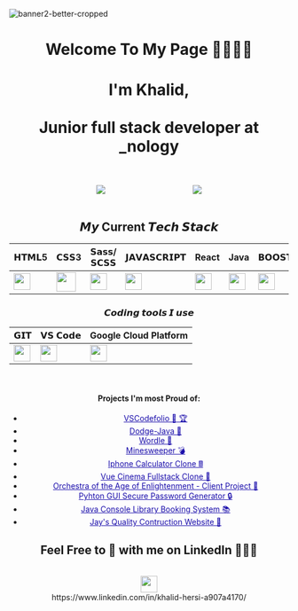 <!-- ![banner](https://user-images.githubusercontent.com/84135155/162960201-49f2a60f-b6ec-44ee-bb26-bb0c3842f627.png) -->

![banner2-better-cropped](https://user-images.githubusercontent.com/84135155/162959132-059c6acf-1616-47ed-869d-6ec9eb49ad78.png)

<h1 align="center">
Welcome To My Page  👋👋👋👋
  </h1>  
    

<div align="center">
<h1 align="center" >
I'm Khalid,
  <br>
    <br>
Junior full stack developer at _nology 
  </h1>
     <br>
   <br>
   
<div align="center">
  <div style="display: flex; align-items: flex-start; justify-content: space-evenly;">
    <img src="https://github-readme-stats.vercel.app/api?username=khalidhersi&show_icons=true&theme=monokai&bg_color=131313" />
    <img src="https://github-readme-stats.vercel.app/api/top-langs/?username=khalidhersi&layout=compact&show_icons=true&title_color=ffffff&icon_color=34abeb&text_color=daf7dc&bg_color=151515" />
  </div>
</div>
  
  
<!-- ![Khalid's GitHub Stats](https://github-readme-stats.vercel.app/api?username=khalidhersi&show_icons=true&theme=monokai&bg_color=131313) 
 [![Top Langs](https://github-readme-stats.vercel.app/api/top-langs/?username=khalidhersi)](https://github.com/anuraghazra/github-readme-stats) -->


    
  
  
 <br>
   
  
## 𝙈𝙮 Current 𝙏𝙚𝙘𝙝 𝙎𝙩𝙖𝙘𝙠

| 𝗛𝗧𝗠𝗟5  | 𝗖𝗦𝗦3 | 𝗦𝗮𝘀𝘀/𝗦𝗖𝗦𝗦 | 𝗝𝗔𝗩𝗔𝗦𝗖𝗥𝗜𝗣𝗧 | React | Java | 𝗕𝗢𝗢𝗦𝗧𝗥𝗔𝗣 | 𝗻𝗽𝗺 | Python |
| ------------- | ------------- |------------- | ------------- |------------- | ------------- |------------- |------------- |------------- |
| <img height="30px" src="https://cdn.svgporn.com/logos/html-5.svg">  | <img height="35px" src="https://cdn.svgporn.com/logos/css-3.svg"> |  <img height="30px" src="https://cdn.svgporn.com/logos/sass.svg"> |  <img height="30px" src="https://cdn.svgporn.com/logos/javascript.svg"> | <img height="30px" src="https://cdn.svgporn.com/logos/react.svg"> | <img height="30px" src="https://cdn.svgporn.com/logos/java.svg"> | <img height="30px" src="https://cdn.svgporn.com/logos/bootstrap.svg"> | <img height="30px" src="https://cdn.svgporn.com/logos/npm.svg"> | <img height="30px" src="https://cdn.svgporn.com/logos/python.svg"> |
    
  
### 𝘾𝙤𝙙𝙞𝙣𝙜 𝙩𝙤𝙤𝙡𝙨 𝙄 𝙪𝙨𝙚

| 𝗚𝗜𝗧  | 𝗩𝗦 𝗖𝗼𝗱𝗲 | Google Cloud Platform |
| ------------- | ------------- |------------- | 
| <img height="30px" src="https://cdn.svgporn.com/logos/git-icon.svg">  | <img height="30px" src="https://cdn.svgporn.com/logos/visual-studio-code.svg"> |  <img height="30px" src="https://cdn.svgporn.com/logos/google.svg"> | 
   <br>

#### Projects I'm most Proud of:
- <a href="https://github.com/khalidhersi/vscodefolio" style="color:#1a0dab;font-size:14px;">VSCodefolio 🥇 🏆</a> 
- <a href="https://github.com/khalidhersi/Dodge--java" title="" style="color:#1a0dab;font-size:14px;" >Dodge-Java 🥈</a>
- <a href="https://github.com/khalidhersi/wordle" title="" style="color:#1a0dab;font-size:14px;" >Wordle 🥉</a>
- <a href="https://github.com/khalidhersi/MineSweeper" title="" style="color:#1a0dab;font-size:14px;" >Minesweeper 💣</a>
- <a href="https://github.com/khalidhersi/Calculator" title="" style="color:#1a0dab;font-size:14px;">Iphone Calculator Clone 🖩</a>
- <a href="https://github.com/khalidhersi/Vue-Cinema-Clone-React-Java-SpringBoot" title="" style="color:#1a0dab;font-size:14px;">Vue Cinema Fullstack Clone 🎥</a>
- <a href="https://github.com/nology-tech/oae-event-programme" title="" style="color:#1a0dab;font-size:14px;" >Orchestra of the Age of Enlightenment - Client Project 💼</a>
- <a href="https://github.com/khalidhersi/GUI_Secure_Password_Generator" title="" style="color:#1a0dab;font-size:14px;" >Pyhton GUI Secure Password Generator 🔒</a>
- <a href="https://github.com/khalidhersi/Library-Book-Loaning-System-Java" title="" style="color:#1a0dab;font-size:14px;" >Java Console Library Booking System 📚</a>
- <a href="https://github.com/khalidhersi/JQC-website" title="" style="color:#1a0dab;font-size:14px;" >Jay's Quality Contruction Website 🔨</a>
  
## Feel Free to 🔗 with me on LinkedIn 🎉🎉🎉

  <br>
<img height="30px" src="https://cdn.svgporn.com/logos/linkedin.svg">
    <br>
  https://www.linkedin.com/in/khalid-hersi-a907a4170/

  </div>
